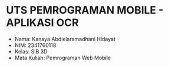 # UTS PEMROGRAMAN MOBILE - APLIKASI OCR

- Nama: Kanaya Abdielaramadhani Hidayat
- NIM: 2341760118
- Kelas: SIB 3D
- Mata Kuliah: Pemrograman Web Mobile